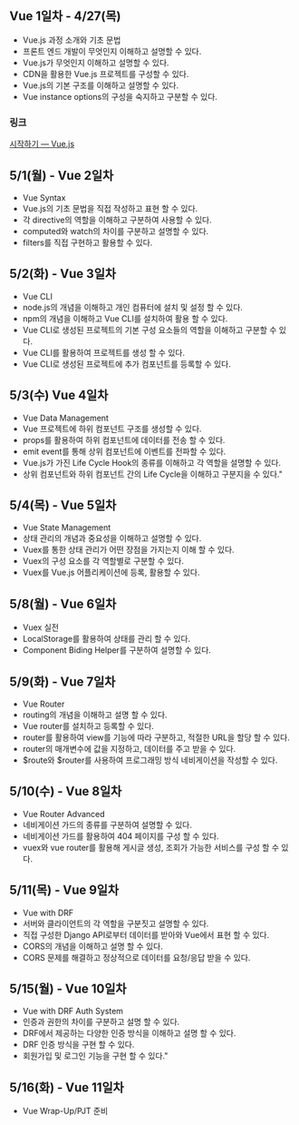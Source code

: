 ## Vue 1일차 - 4/27(목)

- Vue.js 과정 소개와 기초 문법    
- 프론트 엔드 개발이 무엇인지 이해하고 설명할 수 있다.
- Vue.js가 무엇인지 이해하고 설명할 수 있다.
- CDN을 활용한 Vue.js 프로젝트를 구성할 수 있다.
- Vue.js의 기본 구조를 이해하고 설명할 수 있다.
- Vue instance options의 구성을 숙지하고 구분할 수 있다.

### 링크

[시작하기 — Vue.js](https://v2.ko.vuejs.org/v2/guide)



## 5/1(월) - Vue 2일차

- Vue Syntax    
- Vue.js의 기초 문법을 직접 작성하고 표현 할 수 있다.
- 각 directive의 역할을 이해하고 구분하여 사용할 수 있다.
- computed와 watch의 차이를 구분하고 설명할 수 있다.
- filters를 직접 구현하고 활용할 수 있다.

## 5/2(화) - Vue 3일차

- Vue CLI    
- node.js의 개념을 이해하고 개인 컴퓨터에 설치 및 설정 할 수 있다.
- npm의 개념을 이해하고 Vue CLI를 설치하여 활용 할 수 있다.
- Vue CLI로 생성된 프로젝트의 기본 구성 요소들의 역할을 이해하고 구분할 수 있다.
- Vue CLI를 활용하여 프로젝트를 생성 할 수 있다.
- Vue CLI로 생성된 프로젝트에 추가 컴포넌트를 등록할 수 있다.

## 5/3(수)    Vue 4일차

- Vue Data Management    
- Vue 프로젝트에 하위 컴포넌트 구조를 생성할 수 있다.
- props를 활용하여 하위 컴포넌트에 데이터를 전송 할 수 있다.
- emit event를 통해 상위 컴포넌트에 이벤트를 전파할 수 있다.
- Vue.js가 가진 Life Cycle Hook의 종류를 이해하고 각 역할을 설명할 수 있다.
- 상위 컴포넌트와 하위 컴포넌트 간의 Life Cycle을 이해하고 구분지을 수 있다."

## 5/4(목) - Vue 5일차

- Vue State Management    
- 상태 관리의 개념과 중요성을 이해하고 설명할 수 있다.
- Vuex를 통한 상태 관리가 어떤 장점을 가지는지 이해 할 수 있다.
- Vuex의 구성 요소를 각 역할별로 구분할 수 있다. 
- Vuex를 Vue.js 어플리케이션에 등록, 활용할 수 있다.

## 5/8(월) - Vue 6일차

- Vuex 실전    
- LocalStorage를 활용하여 상태를 관리 할 수 있다.
- Component Biding Helper를 구분하여 설명할 수 있다.

## 5/9(화) - Vue 7일차

- Vue Router    
- routing의 개념을 이해하고 설명 할 수 있다.
- Vue router를 설치하고 등록할 수 있다.
- router를 활용하여 view를 기능에 따라 구분하고, 적절한 URL을 할당 할 수 있다.
- router의 매개변수에 값을 지정하고, 데이터를 주고 받을 수 있다.
- $route와 $router를 사용하여 프로그래밍 방식 네비게이션을 작성할 수 있다.

## 5/10(수) - Vue 8일차

- Vue Router Advanced    
- 네비게이션 가드의 종류를 구분하여 설명할 수 있다.
- 네비게이션 가드를 활용하여 404 페이지를 구성 할 수 있다.
- vuex와 vue router를 활용해 게시글 생성, 조회가 가능한 서비스를 구성 할 수 있다.

## 5/11(목) - Vue 9일차

- Vue with DRF    
- 서버와 클라이언트의 각 역할을 구분짓고 설명할 수 있다.
- 직접 구성한 Django API로부터 데이터를 받아와 Vue에서 표현 할 수 있다.
- CORS의 개념을 이해하고 설명 할 수 있다.
- CORS 문제를 해결하고 정상적으로 데이터를 요청/응답 받을 수 있다.

## 5/15(월) - Vue 10일차

- Vue with DRF Auth System    
- 인증과 권한의 차이를 구분하고 설명 할 수 있다.
- DRF에서 제공하는 다양한 인증 방식을 이해하고 설명 할 수 있다.
- DRF 인증 방식을 구현 할 수 있다.
- 회원가입 및 로그인 기능을 구현 할 수 있다."

## 5/16(화) - Vue 11일차

- Vue Wrap-Up/PJT 준비
